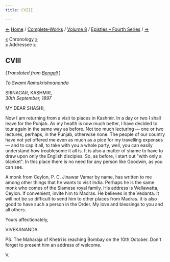 ```yaml
---
title: CVIII

---
```

<div>

[←](107_rakhal.htm) [Home](../../../index.htm) /
[Complete-Works](../../complete_works.htm) / [Volume
8](../volume_8_contents.htm) / [Epistles – Fourth
Series](epistles_fourth_series_contents.htm) / [→](109_rakhal.htm)

  

[«](107_rakhal.htm) Chronology [»](109_rakhal.htm)  
[«](101_shashi.htm) Addressee [»](122_shashi.htm)

## CVIII

(*Translated from [Bengali](b7371e8108.pdf)* )

*To Swami Ramakrishnananda*

SRINAGAR, KASHMIR,  
*30th September, 1897*

MY DEAR SHASHI,

Now I am returning from a visit to places in Kashmir. In a day or two I
shall leave for the Punjab. As my health is now much better, I have
decided to tour again in the same way as before. Not too much lecturing
— one or two lectures, perhaps, in the Punjab, otherwise none. The
people of our country have not yet offered me even as much as a pice for
my travelling expenses — and to cap it all, to take with you a whole
party, well, you can easily understand how troublesome it all is. It is
also a matter of shame to have to draw upon only the English disciples.
So, as before, I start out "with only a blanket". In this place there is
no need for any person like Goodwin, as you can see.

A monk from Ceylon, P. C. Jinawar Vamar by name, has written to me among
other things that he wants to visit India. Perhaps he is the same monk
who comes of the Siamese royal family. His address is Wellawatta,
Ceylon. If convenient, invite him to Madras. He believes in the Vedanta.
It will not be so difficult to send him to other places from Madras. It
is also good to have such a person in the Order. My love and blessings
to you and all others. 

Yours affectionately,

VIVEKANANDA.

  
PS. The Maharaja of Khetri is reaching Bombay on the 10th October. Don't
forget to present him an address of welcome. 

V.

</div>
